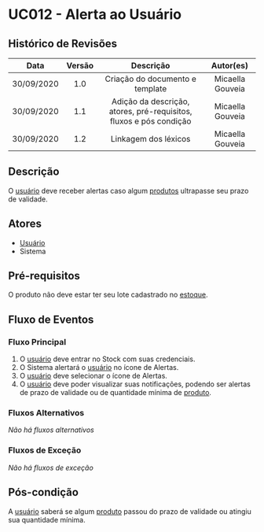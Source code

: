 # UC012 - Alerta ao Usuário

## Histórico de Revisões

| Data | Versão | Descrição | Autor(es) |
|:----:|:------:|:---------:|:---------:|
| 30/09/2020 | 1.0 | Criação do documento e template | Micaella Gouveia |
| 30/09/2020 | 1.1 | Adição da descrição, atores, pré-requisitos, fluxos e pós condição | Micaella Gouveia |
| 30/09/2020 | 1.2 | Linkagem dos léxicos | Micaella Gouveia |

## Descrição
O [usuário](Modeling/objeto?id=usuário) deve receber alertas caso algum [produtos](Modeling/objeto?id=Produto) ultrapasse seu prazo de validade.

## Atores
* [Usuário](Modeling/objeto?id=usuário)
* Sistema

## Pré-requisitos
O produto não deve estar ter seu lote cadastrado no [estoque](Modeling/objeto?id=Estoque).

## Fluxo de Eventos
### Fluxo Principal
1. O [usuário](Modeling/objeto?id=usuário) deve entrar no Stock com suas credenciais.
2. O Sistema alertará o [usuário](Modeling/objeto?id=usuário) no ícone de Alertas.
3. O [usuário](Modeling/objeto?id=usuário) deve selecionar o ícone de Alertas.
4. O [usuário](Modeling/objeto?id=usuário) deve poder visualizar suas notificações, podendo ser alertas de prazo de validade ou de quantidade mínima de [produto](Modeling/objeto?id=Produto).

### Fluxos Alternativos
*Não há fluxos alternativos*

### Fluxos de Exceção
*Não há fluxos de exceção*

## Pós-condição
 A [usuário](Modeling/objeto?id=usuário) saberá se algum [produto](Modeling/objeto?id=Produto) passou do prazo de validade ou atingiu sua quantidade mínima.